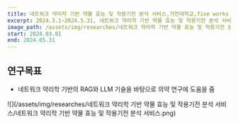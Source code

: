 ```yaml
---
title: 네트워크 약리학 기반 약물 효능 및 작용기전 분석 서비스,가천대학교,five works
excerpt: 2024.3.1~2024.5.31, 네트워크 약리학 기반 약물 효능 및 작용기전 분석 서비스,가천대학교,five works
image_path: /assets/img/researches/네트워크 약리학 기반 약물 효능 및 작용기전 분석 서비스/네트워크 약리학 기반 약물 효능 및 작용기전 분석 서비스.png
start: 2024.03.01
end: 2024.05.31
---
```


## 연구목표

* 네트워크 약리학 기반의 RAG와 LLM 기술을 바탕으로 의약 연구에 도움을 줌

![](/assets/img/researches/네트워크 약리학 기반 약물 효능 및 작용기전 분석 서비스/네트워크 약리학 기반 약물 효능 및 작용기전 분석 서비스.png)
